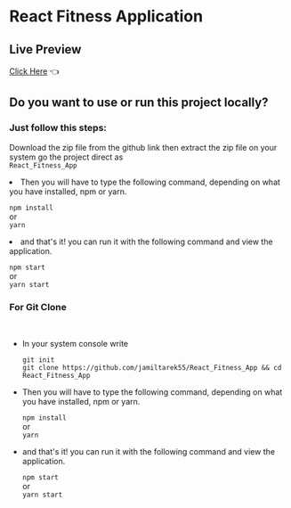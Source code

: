 # React Fitness Application


## Live Preview

  [Click Here](https://spectacular-narwhal-632f1a.netlify.app/) 👈
  


## Do you want to use or run this project locally?

  ### Just follow this steps:
  Download the zip file from the github link
  then extract the zip file on your system 
  go the project direct as <br/>  `React_Fitness_App`

  <li>Then you will have to type the following command, depending on what you have installed, npm or yarn.</li>
  
  `npm install`<br/>
            or <br/>
        `yarn`
      
  <li>and that's it! you can run it with the following command and view the application.</li>

  `npm start`
       <br/>  or <br/>
      `yarn start`
  
 ### For Git Clone
 <br/> 

<ul>
  <li>In your system console write </li>
  
  `git init`<br/>
  `git clone https://github.com/jamiltarek55/React_Fitness_App && cd React_Fitness_App`

  <li>Then you will have to type the following command, depending on what you have installed, npm or yarn.</li>
  
  `npm install`<br/>
       or <br/>
  `yarn`
  <li>and that's it! you can run it with the following command and view the application.</li>
  
  `npm start`
      <br/> or <br/>
  `yarn start`
  
</ul>

